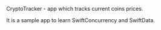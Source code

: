 CryptoTracker - app which tracks current coins prices.

It is a sample app to learn SwiftConcurrency and SwiftData.